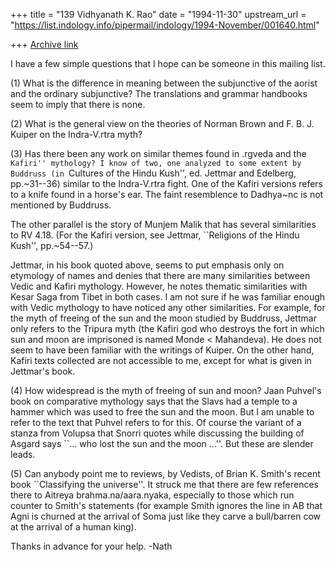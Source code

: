 +++
title = "139 Vidhyanath K. Rao"
date = "1994-11-30"
upstream_url = "https://list.indology.info/pipermail/indology/1994-November/001640.html"

+++
[Archive link](https://list.indology.info/pipermail/indology/1994-November/001640.html)


I have a few simple questions that I hope can be someone in this
mailing list.

(1) What is the difference in meaning between the subjunctive of the
aorist and the ordinary subjunctive? The translations and grammar
handbooks seem to imply that there is none.

(2) What is the general view on the theories of Norman Brown and
F. B. J. Kuiper on the Indra-V.rtra myth?

(3) Has there been any work on similar themes found in .rgveda and
the ``Kafiri'' mythology? I know of two, one analyzed to some extent
by Buddruss (in ``Cultures of the Hindu Kush'', ed. Jettmar and Edelberg,
pp.~31--36) similar to the Indra-V.rtra fight. One of the Kafiri
versions refers to a knife found in a horse's ear. The faint resemblence
to Dadhya~nc is not mentioned by Buddruss.

The other parallel is the story of Munjem Malik that has several
similarities to RV 4.18. (For the Kafiri version, see Jettmar,
``Religions of the Hindu Kush'', pp.~54--57.)

Jettmar, in his book quoted above, seems to put emphasis only on
etymology of names and denies that there are many similarities between
Vedic and Kafiri mythology. However, he notes thematic similarities
with Kesar Saga from Tibet in both cases. I am not sure if he was
familiar enough with Vedic mythology to have noticed any other
similarities. For example, for the myth of freeing of the sun and the
moon studied by Buddruss, Jettmar only refers to the Tripura myth
(the Kafiri god who destroys the fort in which sun and moon are
imprisoned is named Monde < Mahandeva). He does not seem to have been
familiar with the writings of Kuiper. On the other hand, Kafiri texts
collected are not accessible to me, except for what is given in
Jettmar's book.

(4) How widespread is the myth of freeing of sun and moon? Jaan Puhvel's
book on comparative mythology says that the Slavs had a temple to
a hammer which was used to free the sun and the moon. But I am unable
to refer to the text that Puhvel refers to for this. Of course the
variant of a stanza from Volupsa that Snorri quotes while discussing
the building of Asgard says ``... who lost the sun and the moon ...''.
But these are slender leads.

(5) Can anybody point me to reviews, by Vedists, of Brian K. Smith's
recent book ``Classifying the universe''. It struck me that there are
few references there to Aitreya brahma.na/aara.nyaka, especially to
those which run counter to Smith's statements (for example Smith ignores
the line in AB that Agni is churned at the arrival of Soma just like
they carve a bull/barren cow at the arrival of a human king).

Thanks in advance for your help.
-Nath






